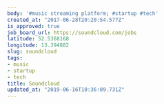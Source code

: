 ```yaml
---
body: '#music streaming platform; #startup #tech'
created_at: "2017-06-28T20:20:54.577Z"
is_approved: true
job_board_url: https://soundcloud.com/jobs
latitude: 52.5368168
longitude: 13.394882
slug: soundcloud
tags:
- music
- startup
- tech
title: Soundcloud
updated_at: "2019-06-16T10:36:09.731Z"
---
```

